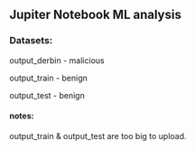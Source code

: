 ## Jupiter Notebook ML analysis

### Datasets:
output_derbin - malicious

output_train - benign 

output_test - benign

#### notes:
output_train & output_test are too big to upload.

